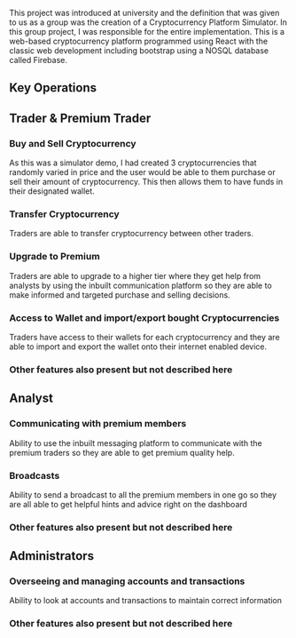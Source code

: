 This project was introduced at university and the definition that was given to us as a group was the creation of a Cryptocurrency Platform Simulator. In this group project, I was responsible for the entire implementation. This is a web-based cryptocurrency platform programmed using React with the classic web development including bootstrap using a NOSQL database called Firebase.
## Key Operations
## Trader & Premium Trader
### Buy and Sell Cryptocurrency
As this was a simulator demo, I had created 3 cryptocurrencies that randomly varied in price and the user would be able to them purchase or sell their amount of cryptocurrency. This then allows them to have funds in their designated wallet.
### Transfer Cryptocurrency
Traders are able to transfer cryptocurrency between other traders.
### Upgrade to Premium
Traders are able to upgrade to a higher tier where they get help from analysts by using the inbuilt communication platform so they are able to make informed and targeted purchase and selling decisions.
### Access to Wallet and import/export bought Cryptocurrencies 
Traders have access to their wallets for each cryptocurrency and they are able to import and export the wallet onto their internet enabled device.
### Other features also present but not described here
## Analyst
### Communicating with premium members
Ability to use the inbuilt messaging platform to communicate with the premium traders so they are able to get premium quality help.
### Broadcasts
Ability to send a broadcast to all the premium members in one go so they are all able to get helpful hints and advice right on the dashboard
### Other features also present but not described here
## Administrators
### Overseeing and managing accounts and transactions
Ability to look at accounts and transactions to maintain correct information
### Other features also present but not described here
